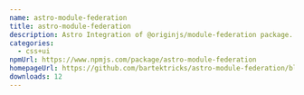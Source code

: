 ```yaml
---
name: astro-module-federation
title: astro-module-federation
description: Astro Integration of @originjs/module-federation package.
categories:
  - css+ui
npmUrl: https://www.npmjs.com/package/astro-module-federation
homepageUrl: https://github.com/bartektricks/astro-module-federation/blob/main/package/README.md
downloads: 12
---
```

